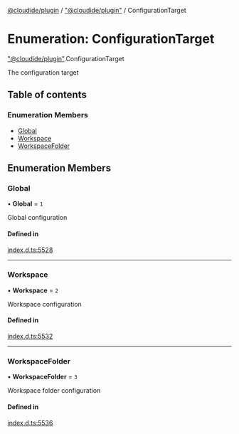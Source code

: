 [@cloudide/plugin](../README.md) / ["@cloudide/plugin"](../modules/_cloudide_plugin_.md) / ConfigurationTarget

# Enumeration: ConfigurationTarget

["@cloudide/plugin"](../modules/_cloudide_plugin_.md).ConfigurationTarget

The configuration target

## Table of contents

### Enumeration Members

- [Global](cloudide_plugin_.ConfigurationTarget.md#global)
- [Workspace](cloudide_plugin_.ConfigurationTarget.md#workspace)
- [WorkspaceFolder](cloudide_plugin_.ConfigurationTarget.md#workspacefolder)

## Enumeration Members

### Global

• **Global** = ``1``

Global configuration

#### Defined in

[index.d.ts:5528](https://github.com/shuyaqian/cloudide-plugin-api/blob/26b31b9/index.d.ts#L5528)

___

### Workspace

• **Workspace** = ``2``

Workspace configuration

#### Defined in

[index.d.ts:5532](https://github.com/shuyaqian/cloudide-plugin-api/blob/26b31b9/index.d.ts#L5532)

___

### WorkspaceFolder

• **WorkspaceFolder** = ``3``

Workspace folder configuration

#### Defined in

[index.d.ts:5536](https://github.com/shuyaqian/cloudide-plugin-api/blob/26b31b9/index.d.ts#L5536)
